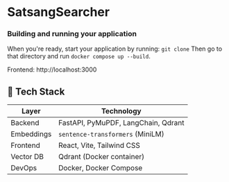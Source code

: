 # SatsangSearcher

### Building and running your application

When you're ready, start your application by running:
`git clone`
Then go to that directory and run
`docker compose up --build`.

Frontend: http://localhost:3000

## 🧱 Tech Stack

| Layer      | Technology                          |
| ---------- | ----------------------------------- |
| Backend    | FastAPI, PyMuPDF, LangChain, Qdrant |
| Embeddings | `sentence-transformers` (MiniLM)    |
| Frontend   | React, Vite, Tailwind CSS           |
| Vector DB  | Qdrant (Docker container)           |
| DevOps     | Docker, Docker Compose              |
